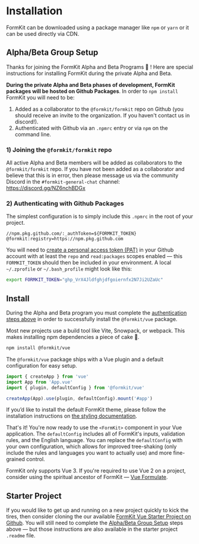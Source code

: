 # Installation

FormKit can be downloaded using a package manager like `npm` or `yarn` or it can be used directly via CDN.

## Alpha/Beta Group Setup

Thanks for joining the FormKit Alpha and Beta Programs 🎉 ! Here are special instructions for installing FormKit during the private Alpha and Beta.

<callout type="warning" label="Important Installation Instructions">
<strong>During the private Alpha and Beta phases of development, FormKit packages will be hosted on Github Packages</strong>. In order to <code>npm install</code> FormKit you will need to be:

1. Added as a collaborator to the `@formkit/formkit` repo on Github (you should receive an invite to the organization. If you haven't contact us in discord!).
2. Authenticated with Github via an `.npmrc` entry or via `npm` on the command line.

</callout>

### 1) Joining the `@formkit/formkit` repo

All active Alpha and Beta members will be added as collaborators to the `@formkit/formkit` repo.
If you have not been added as a collaborator and believe that this is in error, then please message us via the
community Discord in the `#formkit-general-chat` channel: https://discord.gg/NZ6nchBDGx

### 2) Authenticating with Github Packages

The simplest configuration is to simply include this `.npmrc` in the root of your project.

```
//npm.pkg.github.com/:_authToken=${FORMKIT_TOKEN}
@formkit:registry=https://npm.pkg.github.com
```

You will need to [create a personal access token (PAT)](https://github.com/settings/tokens) in your Github account with at least the `repo` and `read:packages` scopes enabled — this `FORMKIT_TOKEN` should then be included in your environment. A local `~/.zprofile` or `~/.bash_profile` might look like this:

```sh
export FORMKIT_TOKEN="ghp_VrX4Jldfghjdfgoiernfx2N7Ji2UZaUc"
```

## Install

<callout type="warning" label="Important Installation Instructions">
During the Alpha and Beta program you must complete the <a href="#alphabeta-group-setup">authentication steps above</a>
in order to successfully install the <code>@formkit/vue</code> package.
</callout>

Most new projects use a build tool like Vite, Snowpack, or webpack. This makes installing npm dependencies a piece of cake 🍰.

```sh
npm install @formkit/vue
```

The `@formkit/vue` package ships with a Vue plugin and a default configuration for easy setup.

```js
import { createApp } from 'vue'
import App from 'App.vue'
import { plugin, defaultConfig } from '@formkit/vue'

createApp(App).use(plugin, defaultConfig).mount('#app')
```

<callout type="tip" label="Default theme">
If you’d like to install the default FormKit theme, please follow the installation instructions on <a href="/essentials/styling">the styling documentation</a>.
</callout>

That's it! You're now ready to use the `<FormKit>` component in your Vue application. The `defaultConfig` includes all of FormKit's inputs, validation rules, and the English language. You can replace the `defaultConfig` with your own configuration, which allows for improved tree-shaking (only include the rules and languages you want to actually use) and more fine-grained control.

<callout type="warning" label="Vue 2">
FormKit only supports Vue 3. If you're required to use Vue 2 on a project, consider using the spiritual ancestor of FormKit — <a href="https://vueformulate.com" target="_blank">Vue Formulate</a>.
</callout>

## Starter Project

If you would like to get up and running on a new project quickly to kick the tires, then consider
cloning the our available [FormKit Vue Starter Project on Github](https://github.com/formkit/formkit-vue-starter-project).
You will still need to complete the [Alpha/Beta Group Setup](#alphabeta-group-setup) steps above
— but those instructions are also available in the starter project `.readme` file.

<!-- ## From a CDN

FormKit can also be used directly from a CDN with a simple `<script>` tag.

```html
<script src="https://unpkg.com/vue@next"></script>
<script src="https://unpkg.com/@formkit/vue/formkit-vue.js"></script>
```

Then anywhere after that point in your application, you can access the `FormKitVue` global variable which includes everything you need to boot up FormKit.

```js
// Extract from FormKitVue global.
const { plugin, defaultConfig, FormKit } = FormKitVue

// Some root application
const App = {
  template: `
  <div>
    <h1>Your App!</h1>
    <FormKit type="text" />
  </div>`
}

Vue.createApp(App).use(plugin, defaultConfig).mount('#app')
``` -->
